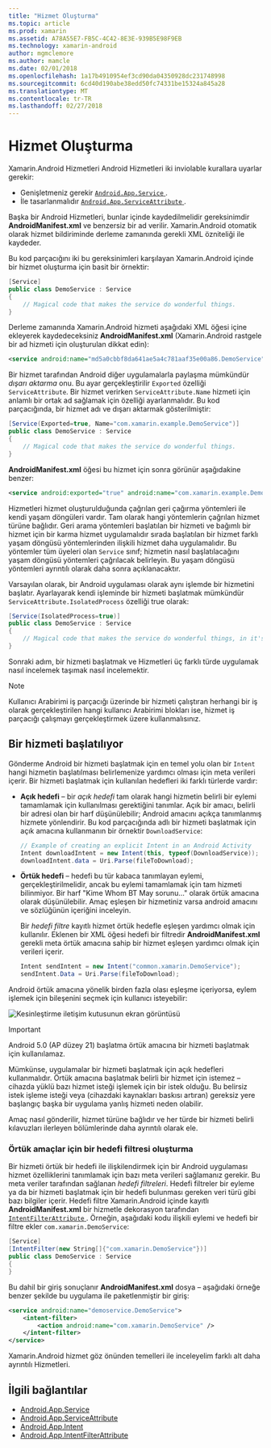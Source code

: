 ```yaml
---
title: "Hizmet Oluşturma"
ms.topic: article
ms.prod: xamarin
ms.assetid: A78A55E7-FB5C-4C42-8E3E-939B5E98F9EB
ms.technology: xamarin-android
author: mgmclemore
ms.author: mamcle
ms.date: 02/01/2018
ms.openlocfilehash: 1a17b4910954ef3cd90da04350928dc231748998
ms.sourcegitcommit: 6cd40d190abe38edd50fc74331be15324a845a28
ms.translationtype: MT
ms.contentlocale: tr-TR
ms.lasthandoff: 02/27/2018
---
```

# <a name="creating-a-service"></a>Hizmet Oluşturma

Xamarin.Android Hizmetleri Android Hizmetleri iki inviolable kurallara uyarlar gerekir:

* Genişletmeniz gerekir [ `Android.App.Service` ](https://developer.xamarin.com/api/type/Android.App.Service/).
* İle tasarlanmalıdır [ `Android.App.ServiceAttribute` ](https://developer.xamarin.com/api/type/Android.App.ServiceAttribute/).

Başka bir Android Hizmetleri, bunlar içinde kaydedilmelidir gereksinimdir **AndroidManifest.xml** ve benzersiz bir ad verilir. Xamarin.Android otomatik olarak hizmet bildiriminde derleme zamanında gerekli XML özniteliği ile kaydeder.

Bu kod parçacığını iki bu gereksinimleri karşılayan Xamarin.Android içinde bir hizmet oluşturma için basit bir örnektir:  

```csharp
[Service]
public class DemoService : Service
{
    // Magical code that makes the service do wonderful things.
}
```

Derleme zamanında Xamarin.Android hizmeti aşağıdaki XML öğesi içine ekleyerek kaydedeceksiniz **AndroidManifest.xml** (Xamarin.Android rastgele bir ad hizmeti için oluşturulan dikkat edin):

```xml
<service android:name="md5a0cbbf8da641ae5a4c781aaf35e00a86.DemoService" />
```

Bir hizmet tarafından Android diğer uygulamalarla paylaşma mümkündür _dışarı aktarma_ onu. Bu ayar gerçekleştirilir `Exported` özelliği `ServiceAttribute`. Bir hizmet verirken `ServiceAttribute.Name` hizmeti için anlamlı bir ortak ad sağlamak için özelliği ayarlanmalıdır. Bu kod parçacığında, bir hizmet adı ve dışarı aktarmak gösterilmiştir:

```csharp
[Service(Exported=true, Name="com.xamarin.example.DemoService")]
public class DemoService : Service
{
    // Magical code that makes the service do wonderful things.
}
```

**AndroidManifest.xml** öğesi bu hizmet için sonra görünür aşağıdakine benzer:

```xml
<service android:exported="true" android:name="com.xamarin.example.DemoService" />
```

Hizmetleri hizmet oluşturulduğunda çağrılan geri çağırma yöntemleri ile kendi yaşam döngüleri vardır. Tam olarak hangi yöntemlerin çağrılan hizmet türüne bağlıdır. Geri arama yöntemleri başlatılan bir hizmeti ve bağımlı bir hizmet için bir karma hizmet uygulamalıdır sırada başlatılan bir hizmet farklı yaşam döngüsü yöntemlerinden ilişkili hizmet daha uygulamalıdır. Bu yöntemler tüm üyeleri olan `Service` sınıf; hizmetin nasıl başlatılacağını yaşam döngüsü yöntemleri çağrılacak belirleyin. Bu yaşam döngüsü yöntemleri ayrıntılı olarak daha sonra açıklanacaktır.

Varsayılan olarak, bir Android uygulaması olarak aynı işlemde bir hizmetini başlatır. Ayarlayarak kendi işleminde bir hizmeti başlatmak mümkündür `ServiceAttribute.IsolatedProcess` özelliği true olarak:

```csharp
[Service(IsolatedProcess=true)]
public class DemoService : Service
{
    // Magical code that makes the service do wonderful things, in it's own process!
}
```

Sonraki adım, bir hizmeti başlatmak ve Hizmetleri üç farklı türde uygulamak nasıl incelemek taşımak nasıl incelemektir.

> [!NOTE]
> Kullanıcı Arabirimi iş parçacığı üzerinde bir hizmeti çalıştıran herhangi bir iş olarak gerçekleştirilen hangi kullanıcı Arabirimi blokları ise, hizmet iş parçacığı çalışmayı gerçekleştirmek üzere kullanmalısınız.

## <a name="starting-a-service"></a>Bir hizmeti başlatılıyor

Gönderme Android bir hizmeti başlatmak için en temel yolu olan bir `Intent` hangi hizmetin başlatılması belirlemenize yardımcı olması için meta verileri içerir. Bir hizmeti başlatmak için kullanılan hedefleri iki farklı türlerde vardır:

-   **Açık hedefi** &ndash; bir _açık hedefi_ tam olarak hangi hizmetin belirli bir eylemi tamamlamak için kullanılması gerektiğini tanımlar. Açık bir amacı, belirli bir adresi olan bir harf düşünülebilir; Android amacını açıkça tanımlanmış hizmete yönlendirir. Bu kod parçacığında adlı bir hizmeti başlatmak için açık amacına kullanmanın bir örnektir `DownloadService`:

    ```csharp
    // Example of creating an explicit Intent in an Android Activity
    Intent downloadIntent = new Intent(this, typeof(DownloadService));
    downloadIntent.data = Uri.Parse(fileToDownload);
    ```

-   **Örtük hedefi** &ndash; hedefi bu tür kabaca tanımlayan eylemi, gerçekleştirilmelidir, ancak bu eylemi tamamlamak için tam hizmeti bilinmiyor. Bir harf "Kime Whom BT May sorunu..." olarak örtük amacına olarak düşünülebilir.
    Amaç eşleşen bir hizmetiniz varsa android amacını ve sözlüğünün içeriğini inceleyin.

    Bir _hedefi filtre_ kayıtlı hizmet örtük hedefle eşleşen yardımcı olmak için kullanılır. Eklenen bir XML öğesi hedefi bir filtredir **AndroidManifest.xml** gerekli meta örtük amacına sahip bir hizmet eşleşen yardımcı olmak için verileri içerir.

    ```csharp
    Intent sendIntent = new Intent("common.xamarin.DemoService");
    sendIntent.Data = Uri.Parse(fileToDownload);
    ```

Android örtük amacına yönelik birden fazla olası eşleşme içeriyorsa, eylem işlemek için bileşenini seçmek için kullanıcı isteyebilir:

![Kesinleştirme iletişim kutusunun ekran görüntüsü](images/creating-a-service-01.png "Kesinleştirme iletişim kutusunun ekran görüntüsü")

> [!IMPORTANT]
> Android 5.0 (AP düzey 21) başlatma örtük amacına bir hizmeti başlatmak için kullanılamaz.

Mümkünse, uygulamalar bir hizmeti başlatmak için açık hedefleri kullanmalıdır. Örtük amacına başlatmak belirli bir hizmet için istemez &ndash; cihazda yüklü bazı hizmet isteği işlemek için bir istek olduğu. Bu belirsiz istek işleme isteği veya (cihazdaki kaynakları baskısı artıran) gereksiz yere başlangıç başka bir uygulama yanlış hizmeti neden olabilir.

Amaç nasıl gönderilir, hizmet türüne bağlıdır ve her türde bir hizmeti belirli kılavuzları ilerleyen bölümlerinde daha ayrıntılı olarak ele.


### <a name="creating-an-intent-filter-for-implicit-intents"></a>Örtük amaçlar için bir hedefi filtresi oluşturma

Bir hizmeti örtük bir hedefi ile ilişkilendirmek için bir Android uygulaması hizmet özelliklerini tanımlamak için bazı meta verileri sağlamanız gerekir. Bu meta veriler tarafından sağlanan _hedefi filtreleri_. Hedefi filtreler bir eyleme ya da bir hizmeti başlatmak için bir hedefi bulunması gereken veri türü gibi bazı bilgiler içerir. Hedefi filtre Xamarin.Android içinde kayıtlı **AndroidManifest.xml** bir hizmetle dekorasyon tarafından [ `IntentFilterAttribute` ](https://developer.xamarin.com/api/type/Android.App.IntentFilterAttribute/). Örneğin, aşağıdaki kodu ilişkili eylemi ve hedefi bir filtre ekler `com.xamarin.DemoService`:

```csharp
[Service]
[IntentFilter(new String[]{"com.xamarin.DemoService"})]
public class DemoService : Service
{
}
```

Bu dahil bir giriş sonuçlanır **AndroidManifest.xml** dosya &ndash; aşağıdaki örneğe benzer şekilde bu uygulama ile paketlenmiştir bir giriş:

```xml
<service android:name="demoservice.DemoService">
    <intent-filter>
        <action android:name="com.xamarin.DemoService" />
    </intent-filter>
</service>
```

Xamarin.Android hizmet göz önünden temelleri ile inceleyelim farklı alt daha ayrıntılı Hizmetleri.


## <a name="related-links"></a>İlgili bağlantılar

- [Android.App.Service](https://developer.xamarin.com/api/type/Android.App.Service/)
- [Android.App.ServiceAttribute](https://developer.xamarin.com/api/type/Android.App.ServiceAttribute/)
- [Android.App.Intent](https://developer.xamarin.com/api/type/Android.Content.Intent/)
- [Android.App.IntentFilterAttribute](https://developer.xamarin.com/api/type/Android.App.IntentFilterAttribute/)
